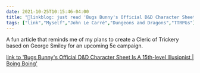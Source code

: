 ```yaml
---
date: 2021-10-25T10:15:46-04:00
title: "🔗linkblog: just read 'Bugs Bunny's Official D&D Character Sheet Is A 15th-level Illusionist | Boing Boing'"
tags: ["link","Myself","John Le Carré","Dungeons and Dragons","TTRPGs"]
---
```

A fun article that reminds me of my plans to create a Cleric of Trickery based on George Smiley for an upcoming 5e campaign.
 
[link to 'Bugs Bunny's Official D&D Character Sheet Is A 15th-level Illusionist | Boing Boing'](https://boingboing.net/2021/10/25/bugs-bunnys-official-dd-character-sheet-is-a-15th-level-illusionist.html?utm_source=rss)
